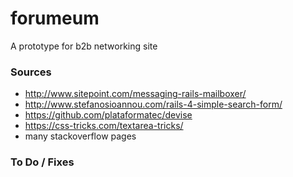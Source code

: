 # forumeum
A prototype for b2b networking site

### Sources
- http://www.sitepoint.com/messaging-rails-mailboxer/
- http://www.stefanosioannou.com/rails-4-simple-search-form/
- https://github.com/plataformatec/devise
- https://css-tricks.com/textarea-tricks/
- many stackoverflow pages

### To Do / Fixes


